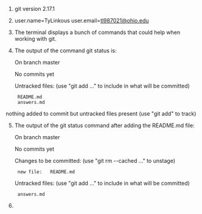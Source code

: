 1. git version 2.17.1
2. user.name=TyLinkous
   user.email=tl987021@ohio.edu
3. The terminal displays a bunch of commands that could help when working with git.
4. The output of the command git status is:
	
	On branch master

	No commits yet

	Untracked files:
  	   (use "git add <file>..." to include in what will be committed)

		README.md
		answers.md

nothing added to commit but untracked files present (use "git add" to track)

5. The output of the git status command after adding the README.md file:
	
	On branch master

	No commits yet

	Changes to be committed:
  	   (use "git rm --cached <file>..." to unstage)

		new file:   README.md

	Untracked files:
  	   (use "git add <file>..." to include in what will be committed)

		answers.md
6. 


